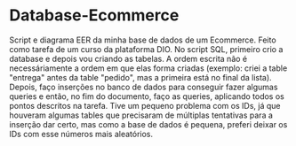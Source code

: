 # Database-Ecommerce
Script e diagrama EER da minha base de dados de um Ecommerce. Feito como tarefa de um curso da plataforma DIO.
No script SQL, primeiro crio a database e depois vou criando as tabelas. A ordem escrita não é necessáriamente a ordem em que elas forma criadas (exemplo: criei a table "entrega" antes da table "pedido", mas a primeira está no final da lista). Depois, faço inserções no banco de dados para conseguir fazer algumas queries e então, no fim do documento, faço as queries, aplicando todos os pontos descritos na tarefa. Tive um pequeno problema com os IDs, já que houveram algumas tables que precisaram de múltiplas tentativas para a inserção dar certo, mas como a base de dados é pequena, preferi deixar os IDs com esse números mais aleatórios.
